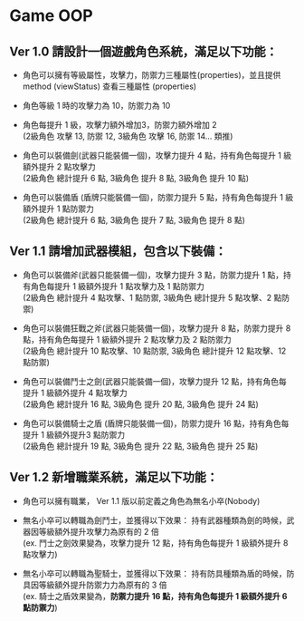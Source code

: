 # Game OOP
## Ver 1.0 請設計一個遊戲角色系統，滿足以下功能：

* 角色可以擁有等級屬性，攻擊力，防禦力三種屬性(properties)，並且提供 method (viewStatus) 查看三種屬性 (properties)

* 角色等級 1 時的攻擊力為 10，防禦力為 10

* 角色每提升 1 級，攻擊力額外增加3，防禦力額外增加 2<br>
(2級角色 攻擊 13, 防禦 12, 3級角色 攻擊 16, 防禦 14… 類推)

* 角色可以裝備劍(武器只能裝備一個)，攻擊力提升 4 點，持有角色每提升 1 級額外提升 2 點攻擊力<br>
(2級角色 總計提升 6 點, 3級角色 提升 8 點, 3級角色 提升 10 點)

* 角色可以裝備盾 (盾牌只能裝備一個)，防禦力提升 5 點，持有角色每提升 1 級額外提升 1 點防禦力<br>
(2級角色 總計提升 6 點, 3級角色 提升 7 點, 3級角色 提升 8  點)




## Ver 1.1 請增加武器模組，包含以下裝備：

* 角色可以裝備斧(武器只能裝備一個)，攻擊力提升 3 點，防禦力提升 1 點，持有角色每提升 1  級額外提升 1 點攻擊力及 1 點防禦力<br>
(2級角色 總計提升 4 點攻擊、1 點防禦, 3級角色  總計提升 5  點攻擊、2 點防禦)

* 角色可以裝備狂戰之斧(武器只能裝備一個)，攻擊力提升 8 點，防禦力提升 8 點，持有角色每提升 1  級額外提升 2 點攻擊力及 2 點防禦力<br>
(2級角色 總計提升 10 點攻擊、10 點防禦, 3級角色  總計提升 12  點攻擊、12 點防禦)

* 角色可以裝備鬥士之劍(武器只能裝備一個)，攻擊力提升 12 點，持有角色每提升 1 級額外提升 4 點攻擊力<br>
(2級角色 總計提升 16 點, 3級角色 提升 20 點, 3級角色 提升 24 點)

* 角色可以裝備騎士之盾 (盾牌只能裝備一個)，防禦力提升 16 點，持有角色每提升 1 級額外提升3 點防禦力<br>
(2級角色 總計提升 19 點, 3級角色 提升 22 點, 3級角色 提升 25 點)




## Ver 1.2 新增職業系統，滿足以下功能：

* 角色可以擁有職業， Ver 1.1 版以前定義之角色為無名小卒(Nobody)<br>

* 無名小卒可以轉職為劍鬥士，並獲得以下效果：
持有武器種類為劍的時候，武器因等級額外提升攻擊力為原有的 2 倍<br>
(ex. 鬥士之劍效果變為，攻擊力提升 12 點，持有角色每提升 1 級額外提升 8 點攻擊力)<br>

* 無名小卒可以轉職為聖騎士，並獲得以下效果：
持有防具種類為盾的時候，防具因等級額外提升防禦力力為原有的 3 倍<br>
(ex. 騎士之盾效果變為，**防禦力提升 16 點，持有角色每提升 1 級額外提升 6 點防禦力**)
